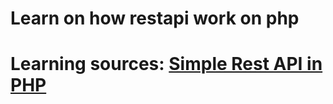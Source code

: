 <h1>Learn on how restapi work on php<h1>
<p>Learning sources: <a href="https://codeofaninja.com/2017/02/create-simple-rest-api-in-php.html">Simple Rest API in PHP<a><p>
